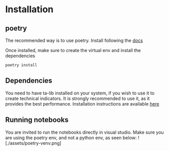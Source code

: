 # Installation
## poetry
The recommended way is to use poetry. 
Install following the [docs](https://python-poetry.org/docs/)

Once installed, make sure to create the virtual env and install the dependencies
```
poetry install
```

## Dependencies
You need to have ta-lib installed on your system, if you wish to use it to create technical indicators.
It is strongly recommended to use it, as it provides the best performance.
Installation instructions are available [here](https://github.com/TA-Lib/ta-lib-python#dependencies)

## Running notebooks
You are invited to run the notebooks directly in visual studio.
Make sure you are using the poetry env, and not a python env, as seen below:
![./assets/poetry-venv.png]
